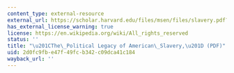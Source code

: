 ```yaml
---
content_type: external-resource
external_url: https://scholar.harvard.edu/files/msen/files/slavery.pdf?m=1457214683
has_external_license_warning: true
license: https://en.wikipedia.org/wiki/All_rights_reserved
status: ''
title: "\u201CThe\_Political Legacy of American\_Slavery,\u201D (PDF)"
uid: 2d0fc9fb-e47f-49fc-b342-c09dca41c184
wayback_url: ''
---
```

